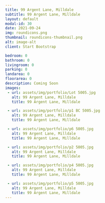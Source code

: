 ```yaml
---
title: 99 Argent Lane, Milldale
subtitle: 99 Argent Lane, Milldale
layout: default
modal-id: 30
date: 2021-09-24
img: roundicons.png
thumbnail: roundicons-thumbnail.png
alt: image-alt
client: Start Bootstrap

bedroom: 0
bathroom: 0
livingroom: 0
parking: 0
landarea: 0
floorarea: 0
description: Coming Soon
images:
 - url: assets/img/portfolio/Lot 5005.jpg
   alt: 99 Argent Lane, Milldale
   title: 99 Argent Lane, Milldale

 - url: assets/img/portfolio/p1 BC 5005.jpg
   alt: 99 Argent Lane, Milldale
   title: 99 Argent Lane, Milldale

 - url: assets/img/portfolio/p6 5005.jpg
   alt: 99 Argent Lane, Milldale
   title: 99 Argent Lane, Milldale

 - url: assets/img/portfolio/p2 5005.jpg
   alt: 99 Argent Lane, Milldale
   title: 99 Argent Lane, Milldale

 - url: assets/img/portfolio/p4 5005.jpg
   alt: 99 Argent Lane, Milldale
   title: 99 Argent Lane, Milldale

 - url: assets/img/portfolio/p5 5005.jpg
   alt: 99 Argent Lane, Milldale
   title: 99 Argent Lane, Milldale
---
```


